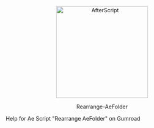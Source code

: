 <p align="center">
	<img alt="AfterScript" title="AfterScript" src="./afterscript-logo.svg" width="240">
</p>
<p align="center">Rearrange-AeFolder</p>

Help for Ae Script "Rearrange AeFolder" on Gumroad
